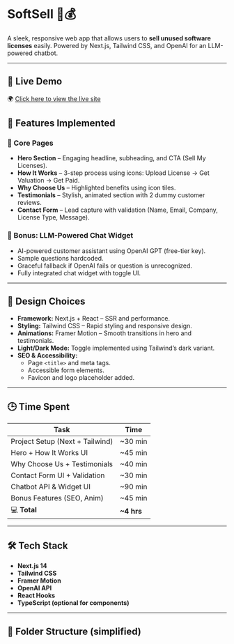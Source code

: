 # SoftSell 💼💰

A sleek, responsive web app that allows users to **sell unused software licenses** easily. Powered by Next.js, Tailwind CSS, and OpenAI for an LLM-powered chatbot.

---
## 🔗 Live Demo

🌍 [Click here to view the live site](https://softsell-sooty.vercel.app/)

## 🚀 Features Implemented

### 🧩 Core Pages
- **Hero Section** – Engaging headline, subheading, and CTA (Sell My Licenses).
- **How It Works** – 3-step process using icons: Upload License → Get Valuation → Get Paid.
- **Why Choose Us** – Highlighted benefits using icon tiles.
- **Testimonials** – Stylish, animated section with 2 dummy customer reviews.
- **Contact Form** – Lead capture with validation (Name, Email, Company, License Type, Message).

### 🤖 Bonus: LLM-Powered Chat Widget
- AI-powered customer assistant using OpenAI GPT (free-tier key).
- Sample questions hardcoded.
- Graceful fallback if OpenAI fails or question is unrecognized.
- Fully integrated chat widget with toggle UI.

---

## 🎨 Design Choices

- **Framework:** Next.js + React – SSR and performance.
- **Styling:** Tailwind CSS – Rapid styling and responsive design.
- **Animations:** Framer Motion – Smooth transitions in hero and testimonials.
- **Light/Dark Mode:** Toggle implemented using Tailwind’s dark variant.
- **SEO & Accessibility:**
  - Page `<title>` and meta tags.
  - Accessible form elements.
  - Favicon and logo placeholder added.

---

## 🕒 Time Spent

| Task                            | Time     |
| -------------------------------|----------|
| Project Setup (Next + Tailwind)| ~30 min  |
| Hero + How It Works UI         | ~45 min  |
| Why Choose Us + Testimonials   | ~40 min  |
| Contact Form UI + Validation   | ~30 min  |
| Chatbot API & Widget UI        | ~90 min  |
| Bonus Features (SEO, Anim)     | ~45 min  |
| 💻 **Total**                   | **~4 hrs**|

---

## 🛠 Tech Stack

- **Next.js 14**
- **Tailwind CSS**
- **Framer Motion**
- **OpenAI API**
- **React Hooks**
- **TypeScript (optional for components)**

---

## 📁 Folder Structure (simplified)

